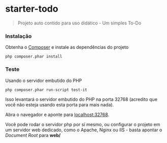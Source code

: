 # starter-todo

> Projeto auto contido para uso didático - Um simples To-Do

### Instalação

Obtenha o [Composer](http://getcomposer.org) e instale as dependências do projeto

```
php composer.phar install
```

### Teste

Usando o servidor embutido do PHP

```
php composer.phar run-script test-it
```

Isso levantará o servidor embutido do PHP na porta 32768 (acredito que você não esteja usando esta porta para mais nada).

Abra o navegador e aponte para [localhost:32768](http://localhost:32768).

Você pode rodar o servidor php por sí mesmo, ou configurar o projeto em um servidor web dedicado, como o Apache, Nginx ou IIS - basta apontar o *Document Root* para **web/** 
